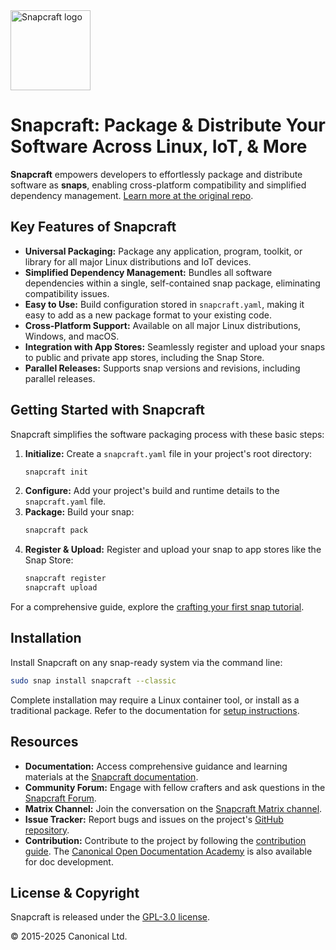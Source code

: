 <img src="https://dashboard.snapcraft.io/site_media/appmedia/2018/04/Snapcraft-logo-bird.png" alt="Snapcraft logo" style="height: 128px; display: block">

# Snapcraft: Package & Distribute Your Software Across Linux, IoT, & More

**Snapcraft** empowers developers to effortlessly package and distribute software as **snaps**, enabling cross-platform compatibility and simplified dependency management.  [Learn more at the original repo](https://github.com/canonical/snapcraft).

## Key Features of Snapcraft

*   **Universal Packaging:** Package any application, program, toolkit, or library for all major Linux distributions and IoT devices.
*   **Simplified Dependency Management:**  Bundles all software dependencies within a single, self-contained snap package, eliminating compatibility issues.
*   **Easy to Use:**  Build configuration stored in `snapcraft.yaml`, making it easy to add as a new package format to your existing code.
*   **Cross-Platform Support:**  Available on all major Linux distributions, Windows, and macOS.
*   **Integration with App Stores:**  Seamlessly register and upload your snaps to public and private app stores, including the Snap Store.
*   **Parallel Releases:** Supports snap versions and revisions, including parallel releases.

## Getting Started with Snapcraft

Snapcraft simplifies the software packaging process with these basic steps:

1.  **Initialize:** Create a `snapcraft.yaml` file in your project's root directory:
    ```bash
    snapcraft init
    ```
2.  **Configure:** Add your project's build and runtime details to the `snapcraft.yaml` file.
3.  **Package:** Build your snap:
    ```bash
    snapcraft pack
    ```
4.  **Register & Upload:** Register and upload your snap to app stores like the Snap Store:
    ```bash
    snapcraft register
    snapcraft upload
    ```

For a comprehensive guide, explore the [crafting your first snap tutorial](https://documentation.ubuntu.com/snapcraft/stable/tutorials/craft-a-snap).

## Installation

Install Snapcraft on any snap-ready system via the command line:

```bash
sudo snap install snapcraft --classic
```

Complete installation may require a Linux container tool, or install as a traditional package.  Refer to the documentation for [setup instructions](https://documentation.ubuntu.com/snapcraft/stable/how-to/setup/set-up-snapcraft).

## Resources

*   **Documentation:** Access comprehensive guidance and learning materials at the [Snapcraft documentation](https://documentation.ubuntu.com/snapcraft/stable).
*   **Community Forum:** Engage with fellow crafters and ask questions in the [Snapcraft Forum](https://forum.snapcraft.io).
*   **Matrix Channel:** Join the conversation on the [Snapcraft Matrix channel](https://matrix.to/#/#snapcraft:ubuntu.com).
*   **Issue Tracker:** Report bugs and issues on the project's [GitHub repository](https://github.com/canonical/snapcraft/issues).
*   **Contribution:**  Contribute to the project by following the [contribution guide](CONTRIBUTING.md).  The [Canonical Open Documentation Academy](https://github.com/canonical/open-documentation-academy) is also available for doc development.

## License & Copyright

Snapcraft is released under the [GPL-3.0 license](LICENSE).

© 2015-2025 Canonical Ltd.